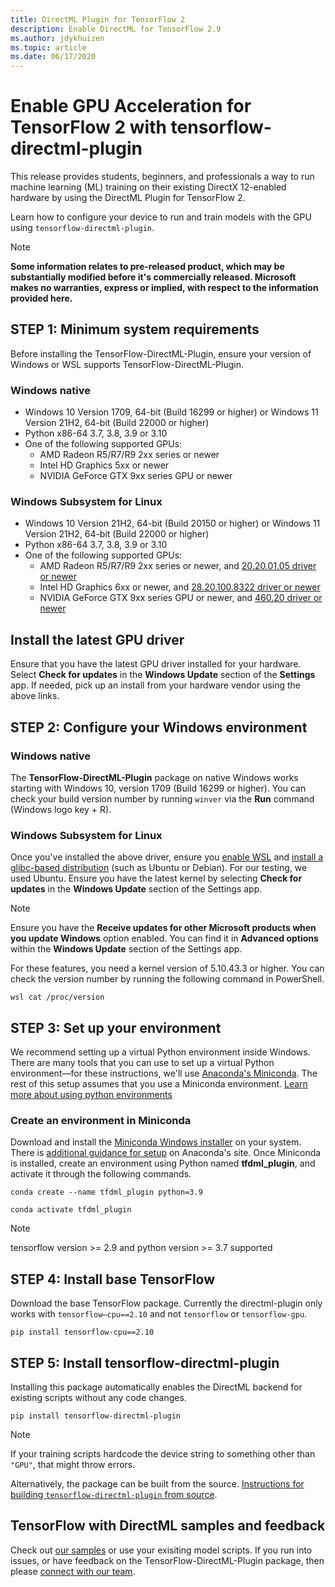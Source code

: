 ```yaml
---
title: DirectML Plugin for TensorFlow 2
description: Enable DirectML for TensorFlow 2.9
ms.author: jdykhuizen
ms.topic: article
ms.date: 06/17/2020
---
```


# Enable GPU Acceleration for TensorFlow 2 with tensorflow-directml-plugin

This release provides students, beginners, and professionals a way to run machine learning (ML) training on their existing DirectX 12-enabled hardware by using the DirectML Plugin for TensorFlow 2. 

Learn how to configure your device to run and train models with the GPU using `tensorflow-directml-plugin`.

> [!NOTE]
> **Some information relates to pre-released product, which may be substantially modified before it's commercially released. Microsoft makes no warranties, express or implied, with respect to the information provided here.**

## STEP 1: Minimum system requirements
Before installing the TensorFlow-DirectML-Plugin, ensure your version of Windows or WSL supports TensorFlow-DirectML-Plugin.

### Windows native

* Windows 10 Version 1709, 64-bit (Build 16299 or higher) or Windows 11 Version 21H2, 64-bit (Build 22000 or higher)
* Python x86-64 3.7, 3.8, 3.9 or 3.10
* One of the following supported GPUs:
  * AMD Radeon R5/R7/R9 2xx series or newer
  * Intel HD Graphics 5xx or newer
  * NVIDIA GeForce GTX 9xx series GPU or newer

### Windows Subsystem for Linux

* Windows 10 Version 21H2, 64-bit (Build 20150 or higher) or Windows 11 Version 21H2, 64-bit (Build 22000 or higher)
* Python x86-64 3.7, 3.8, 3.9 or 3.10
* One of the following supported GPUs:
  * AMD Radeon R5/R7/R9 2xx series or newer, and [20.20.01.05 driver or newer](https://www.amd.com/en/support)
  * Intel HD Graphics 6xx or newer, and [28.20.100.8322 driver or newer](https://www.intel.com/content/www/us/en/download/19344/intel-graphics-windows-dch-drivers.html)
  * NVIDIA GeForce GTX 9xx series GPU or newer, and [460.20 driver or newer](https://www.nvidia.com/download/index.aspx)

## Install the latest GPU driver
Ensure that you have the latest GPU driver installed for your hardware. Select **Check for updates** in the **Windows Update** section of the **Settings** app. If needed, pick up an install from your hardware vendor using the above links.

## STEP 2: Configure your Windows environment

### Windows native
The **TensorFlow-DirectML-Plugin** package on native Windows works starting with Windows 10, version 1709 (Build 16299 or higher). You can check your build version number by running `winver` via the **Run** command (Windows logo key + R).

### Windows Subsystem for Linux
Once you've installed the above driver, ensure you [enable WSL](/windows/wsl/install-win10) and [install a glibc-based distribution](/windows/wsl/install-win10#install-your-linux-distribution-of-choice) (such as Ubuntu or Debian). For our testing, we used Ubuntu. Ensure you have the latest kernel by selecting **Check for updates** in the **Windows Update** section of the Settings app. 

> [!NOTE]
> Ensure you have the **Receive updates for other Microsoft products when you update Windows** option enabled. You can find it in **Advanced options** within the **Windows Update** section of the Settings app. 

For these features, you need a kernel version of 5.10.43.3 or higher. You can check the version number by running the following command in PowerShell. 

```
wsl cat /proc/version
```

## STEP 3: Set up your environment

We recommend setting up a virtual Python environment inside Windows. There are many tools that you can use to set up a virtual Python environment&mdash;for these instructions, we'll use [Anaconda's Miniconda](https://docs.conda.io/en/latest/miniconda.html). The rest of this setup assumes that you use a Miniconda environment. [Learn more about using python environments](https://towardsdatascience.com/virtual-environments-104c62d48c54)

### Create an environment in Miniconda

Download and install the [Miniconda Windows installer](https://docs.conda.io/en/latest/miniconda.html#windows-installers) on your system. There is [additional guidance for setup](https://conda.io/projects/conda/en/latest/user-guide/install/windows.html) on Anaconda's site. Once Miniconda is installed, create an environment using Python named **tfdml_plugin**, and activate it through the following commands.

```
conda create --name tfdml_plugin python=3.9 

conda activate tfdml_plugin 
```

> [!NOTE]
> tensorflow version >= 2.9 and python version >= 3.7 supported

## STEP 4: Install base TensorFlow
Download the base TensorFlow package. Currently the directml-plugin only works with `tensorflow–cpu==2.10` and not `tensorflow` or `tensorflow-gpu`.

```
pip install tensorflow-cpu==2.10
```

## STEP 5: Install tensorflow-directml-plugin
Installing this package automatically enables the DirectML backend for existing scripts without any code changes.

```
pip install tensorflow-directml-plugin
```

> [!NOTE]
> If your training scripts hardcode the device string to something other than `"GPU"`, that might throw errors.

Alternatively, the package can be built from the source. [Instructions for building `tensorflow-directml-plugin` from source](https://github.com/microsoft/tensorflow-directml-plugin/blob/main/BUILD.md).

## TensorFlow with DirectML samples and feedback 
Check out [our samples](https://github.com/microsoft/DirectML/tree/master/TensorFlow) or use your exisiting model scripts. If you run into issues, or have feedback on the TensorFlow-DirectML-Plugin package, then please [connect with our team](https://github.com/microsoft/tensorflow-directml-plugin/issues).
